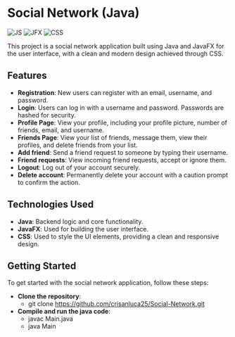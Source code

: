 # Social Network (Java)

![JS](https://img.shields.io/badge/Java-ED8B00?style=for-the-badge&logo=openjdk&logoColor=white)
![JFX](https://img.shields.io/badge/javafx-%23FF0000.svg?style=for-the-badge&logo=javafx&logoColor=white)
![CSS](https://img.shields.io/badge/CSS3-1572B6?style=for-the-badge&logo=css3&logoColor=white)

This project is a social network application built using Java and JavaFX for the user interface, with a clean and modern design achieved through CSS.

## Features

- **Registration**: New users can register with an email, username, and password.
- **Login**: Users can log in with a username and password. Passwords are hashed for security.
- **Profile Page**: View your profile, including your profile picture, number of friends, email, and username.
- **Friends Page**: View your list of friends, message them, view their profiles, and delete friends from your list.
- **Add friend**: Send a friend request to someone by typing their username.
- **Friend requests**: View incoming friend requests, accept or ignore them.
- **Logout**: Log out of your account securely.
- **Delete account**: Permanently delete your account with a caution prompt to confirm the action.

## Technologies Used

- **Java**: Backend logic and core functionality.
- **JavaFX**: Used for building the user interface.
- **CSS**: Used to style the UI elements, providing a clean and responsive design.

## Getting Started

To get started with the social network application, follow these steps:
- **Clone the repository**:
    - git clone https://github.com/crisanluca25/Social-Network.git
- **Compile and run the java code**:
    - javac Main.java
    - java Main


